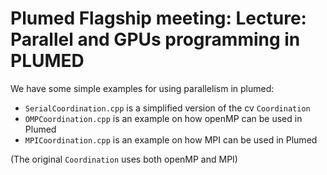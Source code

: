 # Plumed Flagship meeting: Lecture: Parallel and GPUs programming in PLUMED

We have some simple examples for using parallelism in plumed:

- `SerialCoordination.cpp` is a simplified version of the cv `Coordination`
- `OMPCoordination.cpp` is an example on how openMP can be used in Plumed
- `MPICoordination.cpp` is an example on how MPI can be used in Plumed

(The original `Coordination` uses both openMP and MPI)
